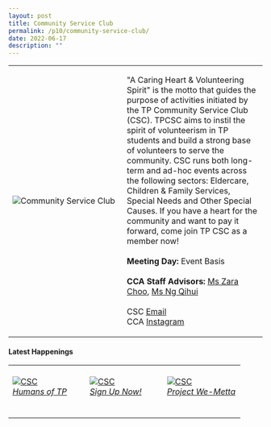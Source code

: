 ```yaml
---
layout: post
title: Community Service Club
permalink: /p10/community-service-club/
date: 2022-06-17
description: ""
---
```

<div>
    <table>
        <tr>
            <td style="width:45%"><image src="/images/CCA_csc.jpg" style="display:block;margin-left:auto;margin-right:auto;" alt="Community Service Club"></image></td>
            <td>
                <p>
                    "A Caring Heart & Volunteering Spirit" is the motto that guides the purpose of activities initiated by the TP Community Service Club (CSC). TPCSC aims to instil the spirit of volunteerism in TP students and build a strong base of volunteers to serve the community. CSC runs both long-term and ad-hoc events across the following sectors: Eldercare, Children & Family Services, Special Needs and Other Special Causes. If you have a heart for the community and want to pay it forward, come join TP CSC as a member now!<br>
                    <br>
                    <b>Meeting Day:</b> Event Basis<br>
                    <br>
                    <b>CCA Staff Advisors:</b> <a href="mailto:Zara_CHOO@tp.edu.sg">Ms Zara Choo</a>,  <a href="mailto:NG_Qihui@tp.edu.sg">Ms Ng Qihui</a> <br>
                    <br>
                    CSC <a href="mailto:csc@student.tp.edu.sg">Email</a><br>
                    CCA <a href="https://www.instagram.com/tp_csc">Instagram</a>
                </p>
            </td>
        </tr>
    </table>
</div>

#### Latest Happenings

<div>
    <table>
        <tr>
            <td style="width:33%"><br>
                <a href="https://www.instagram.com/p/CdkNJPgJjB7/">
                    <image src="/images/P10/CSC_Humans of TP.png" style="display:block;margin-left:auto;margin-right:auto;" alt="CSC">
                    <h6 style="margin-top:0%">Humans of TP</h6>
                    </image>
                </a>
            </td>
            <td style="width:33%"><br>
                <a href="https://www.instagram.com/p/Cc2N4NWJz4M/">
                    <image src="/images/P10/CSC_Sign up now!.png" style="display:block;margin-left:auto;margin-right:auto;" alt="CSC">
                    <h6 style="margin-top:0%">Sign Up Now!</h6>
                    </image>
                </a>
            </td>
            <td style="width:33%"><br>
                <a href="https://www.instagram.com/p/CaojPUlve-U/">
                    <image src="/images/P10/CSC_Project We-Metta.png" style="display:block;margin-left:auto;margin-right:auto;" alt="CSC">
                    <h6 style="margin-top:0%">Project We-Metta</h6>
                    </image>
                </a>
            </td>
        </tr>
    </table>
</div>